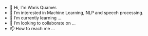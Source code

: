 - 👋 Hi, I’m Waris Quamer.
- 👀 I’m interested in Machine Learning, NLP and speech processing.
- 🌱 I’m currently learning ...
- 💞️ I’m looking to collaborate on ...
- 📫 How to reach me ...

<!---
warisqr007/warisqr007 is a ✨ special ✨ repository because its `README.md` (this file) appears on your GitHub profile.
You can click the Preview link to take a look at your changes.
--->
